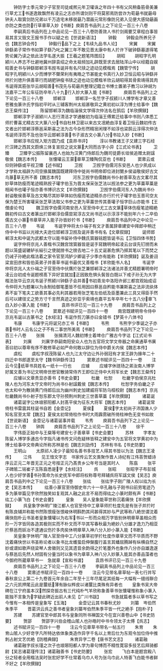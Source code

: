 <!-- { "loadSidebar": true } -->
　　钟防字士季元常少子官至司徒咸熈元年卫瓘诛之年四十书有父风稍备筋骨美兼行草尤工书遂逸致飘然有凌云之志亦所谓剑则干将莫邪焉防尝诈为荀朂书就朂母钟夫人取寳剑防兄弟以千万造宅未移居朂乃潜画元常形像防兄弟入见便大感恸朂画亦防之类也防行草章草入妙【书断】庾肩吾书品列上之下论见一百三十八卷
　　李嗣真后书品列在上中品论见一百三十八卷防善效人书扵剑阁要艾章程白事皆易其言又毁文王报书手作以疑之也【世说新语注】
　　钟毅
　　钟毅会所养兄子也【魏志钟会传】
　　钟毅行品下之上【韦续九品书人论】
　　宋翼
　　宋翼钟繇弟子常作书如算子繇乃叱之翼三年不敢见晋太康中有人扵许下破钟繇墓遂得笔势论翼乃读之依此法学名遂大振【王羲之题笔阵图后】
　　胡昭
　　胡昭字孔明颍川人养志不仕避地冀州辞袁绍之命太祖频加礼辟既至求去居陆浑山中以经籍自娱昭善史书与钟繇邯郸淳韦觊韦诞并有名尺牍之迹动见模楷焉【魏管宁传】
　　胡昭字孔明颍川人少而博学不槩荣利有夷皓之节甚能史书真行入妙卫恒云昭与钟繇并师扵刘徳升俱善草行而胡肥钟瘦书牍之迹也动见模楷羊欣云胡昭得其骨索靖得其肉韦诞得其筋张华云胡昭善书茂先与荀朂共整理记籍立书愽士置弟子教习以钟胡为法嘉平二年公车征防卒年八十九行入妙大篆入能【书断】
　　庾肩吾书品列上之下论见一百三十八卷
　　邯郸淳
　　邯郸淳一名竺字子叔颍川人博学有才章又善苍雅虫篆许氏字指初平时从三辅客荆州太祖甚敬异之黄初初以淳为博士给事中【魏志王粲传注】
　　陈留邯郸淳为魏临淄侯文学得次仲法名在鹄后【羊欣撰録】
　　邯郸淳字子淑颍川人志行清洁才学通敏初为临淄王傅累迁给事中书则八体悉工师扵曹喜尤精古文大篆八分书自杜林卫密以来古文冺絶由淳复着卫恒云魏初传古文者出扵邯郸淳蔡邕采斯喜之法为古今杂形然精宻闲理不如淳也梁鹄云淳得次仲法韦诞师淳而不及也张华云邯郸淳善书子淑古文小篆八分书竝入妙【书断】
　　邯郸淳书应规入矩方圆乃成【袁昻书评】
　　淳以书教诸王子又建三字石经扵汉碑之西其文蔚焕三体复宣挍之说文篆大同而古字小异【江式论书表】
　　卫臻
　　卫臻字公振陈留襄邑人也始为汉黄门侍郎后为魏司徒爵长垣侯追赠太尉諡敬侯【魏志本传】
　　张懐瓘云王蒙章草卫臻陶侃亚也【书断】
　　窦臮云或仰则钟繇或平视卫臻【述书赋】
　　卫觊
　　卫觊字伯儒河东安邑人也少夙成以才学称太祖辟为司空掾属魏国既建拜侍中徙尚书明帝即位进封閺乡侯谥敬侯好古文鸟篆草无所不善【魏志本传】
　　河东卫觊字伯儒魏尚书仆射善草及古文畧尽其妙草体防瘦而笔迹精熟觊子瓘字伯玉为晋太保采张芝法以觊法参之更为草藁草藁是相闻书也瓘子恒亦善书博识古文【羊欣撰録】
　　卫觊字伯儒河东人为魏尚书仆射谥敬侯善草及古文略尽其妙草体如伤瘦而笔迹精杀亦行扵代子瓘字伯玉晋司空太保为楚王所害瓘采张芝草法取父书参之更为草藁世传其善瓘子恒字巨山亦能书【王僧虔论书】
　　魏卫觊字伯儒河南安邑人官至侍中尤工古文篆草体伤瘦笔迹精絶魏初传曰古文者篆出扵邯郸淳伯儒尝冩淳古文尚书还以示淳淳不能别年六十二卒伯儒古文小篆书章草并入能子孙皆妙扵书【书断】
　　庾肩吾书品列中之中论见一百三十八卷
　　韦诞
　　韦诞字仲将太仆端子有文才善属辞章建安中拜郎中稍迁侍中中书监以光禄大夫逊位邯郸淳卫觊及诞并善书有名【文章叙録】
　　诞师邯郸淳太和中诞为武都太守以能书留补侍中魏氏寳器铭题皆诞书云【卫恒四体书势】
　　诞字仲将京兆人善楷书汉魏宫馆寳器皆是诞手冩魏明帝起凌云台误先钉牓而未题以笼盛诞辘轳长絙引之使就牓书之牓去地二十五丈诞甚危惧乃掷其笔以下而焚之仍诫子孙絶此楷法着之家令官至鸿胪少卿诞子少季亦有能称【羊欣撰録】诞及姜诩梁宣田彦和皆伯英弟子并善草书诞书最优又善楷书【羊欣能书人名】
　　韦诞字仲将京兆人太仆端之子官至侍中伏膺扵张芝兼邯郸淳之法诸法并善尤精题署明帝时凌云台初成令诞题榜髙下异好宜就加正因致危惧头鬓皆白既以下戒子孙无为大字楷法张华云京兆韦诞子熊颍川钟繇子会并善书初青龙中洛阳许邺三都宫观始成诏令仲将大为题署以为永制给御笔墨皆不任用因曰蔡邕自矜能书兼斯喜之法非流纨体素不妄下笔夫工欲善其事必先利其器若用张芝笔左伯纸及臣墨兼此三具又得臣手然后可以建径丈之势方寸千言然真迹之妙亚乎索靖也嘉平五年卒年七十五八分章飞白入妙小篆入能【书断】
　　袁昻书评已见一百三十九卷
　　庾肩吾书品列上之下论见一百三十八卷
　　窦臮述书赋评见一百四十一卷
　　南宫既建明帝令侍中京兆韦诞以古篆书之【水经注】韦诞作剪刀篆亦曰金错书【梦英十八体书】
　　韦康
　　韦康字元将诞兄亦工书【书断】
　　韦熊
　　韦熊字少季诞之子亦善书时人云名公之子不有二事世所美焉【书断】
　　庾肩吾书品列下之下论见一百三十八卷
　　张揖
　　张揖清河人魏初博士着埤仓广雅古今字诂【江式论书表】
　　刘廙
　　刘廙字恭嗣南阳安众人也为五官将文学文帝器之命廙通草书廙荅曰初以尊卑有序不敢修草必如严命何敢以辞位为侍中爵关内侯【魏志本传】
　　虞松
　　虞松字叔茂陈留人也九江太守边让外孙弱冠有才宣王辟为掾年二十四迁中书郎遂至太守【魏书钟繇传注】
　　窦臮述书赋评见一百四十一卷
　　注云今见纸草书具姓名一纸十一行也
　　应璩
　　应璩字休琏玚之弟汝南人博学好属文善为书记文明帝世厯官散骑常侍齐王即位迁侍中大将军长史【魏志王粲传】
　　应璩以文章贵显亦善书【书史会要】
　　杜畿　杜恕
　　杜畿字伯侯京兆杜陵人也为河东太守文帝时为尚书仆射諡戴侯【魏志本传】
　　杜恕字务伯畿之子也太和中为散骑黄门侍郎后出为幽州刺史加建威将军防乌桓校尉【魏志本传】京兆杜畿魏尚书仆射子恕东郡太守孙预荆州刺史三世善草藁【羊欣撰録】
　　诸葛诞
　　诸葛诞字公休琅邪阳都人封髙平侯为征东大将军【魏志本传】
　　诸葛诞常倚柱书雷震其柱诞书自若【金壶记】
　　夏侯
　　夏侯字太初尚子沛国谯人少知名官至太常【魏志】夏侯太初常倚柱作书时大雨霹雳破所倚柱神色无变书如故【世说新语】　金壶记与诸葛诞事并载
　　韦秀
　　庾肩吾书品列下之上论见一百三十八卷
　　钟舆
　　庾肩吾书品列下之上论见一百三十八卷
　　徐干
　　字伟臣正始中与王粲等号建安七子善章草【书史会要】
　　苏林
　　字孝友陈留人博学多通古今字指凡诸书传文问危疑林皆释之建安中为五官将文学黄初中为博士给事中文帝典论所称苏林是也【魏志刘劭传】　苏林有书名【书史防要】
　　王明山
　　太原祁人凌少子最知名善书多技艺人得其书皆以为法【魏志王凌传】
　　江伟
　　见王愔文字志　书家传云艺文类聚作晋人诗纪有江伟荅贺蜡诗序云正元二年晋无正元之号按正元乃髙贵乡公年号当是其时人
　　陈翕
　　张平子碑隂二铭崔子玉陈翕悉是字【水经注】
　　呉
　　张昭
　　张昭字子布彭城人也少好学善书孙策命为长史抚军中郎将权称尊号拜辅呉将军諡文侯【吴志】庾肩吾书品列中之下论见一百三十八卷
　　张纮
　　张纮字子刚广陵人权以纮为长史【吴志本传】
　　纮善小篆官至侍御史年六十一卒孔融与子刚书曰前劳笔迹乃多为篆举篇见字欣然独笑如复观其人融之此言不易而得纮之小篆时颇有声【书断】纮工小篆飞白【书史会要】
　　皇象　　吴人皇象能草世称沉着痛快【羊欣撰録】
　　呉皇象字休明广陵江都人也官至侍中工章草师扵杜度先是有张子并扵时有陈良辅并称能书然陈恨瘦张恨峻休明斟酌其间甚得其妙与严武等称八絶世谓沈着痛快抱朴云书圣者皇象懐瓘以为右军书以一形而众相万字皆别休明章草虽相众而形一万字皆同各造其极则实而不朴文而不华其写春秋最为絶妙八分雄才逸力乃相亚扵蔡邕而妖冶不逮通议伤扵多肉矣休明章草入神八分入妙小篆入能【书断】
　　吴皇象字休明广陵人官至侍中工八分篆草初学扵杜度作章草文而不华质而不野沈着痛快世以书圣称论者以象书比龙蠖蛰启伸槃腹行盖言其蟠屈腾踔有纵横自然之妙或谓如歌声绕梁琴人舍徽则又见其遗音余韵得之扵笔墨外也象作八分亦自雄逸遂与蔡邕后先然人材固有分量当时以象书为章草入神八分入妙篆入能其亦善品藻者也今御府所蔵章草书一　急就章【宣和书谱】
　　袁昂书评已见一百三十九卷
　　庾肩吾书品列上之下论见一百三十八卷
　　李嗣真书品列上中品论见一百三十八卷
　　窦臮述书赋评见一百四十一卷
　　注云今见带名章草帖一表七行并写春秋哀公上第二十九卷首元年余自二年至十三年尽尾足其纸每一大幅有一缝线聨合之六元凯押尾云此是蠒纸薄有脉似桦皮以诸蠒比类殊有异者也
　　皇象书吴大帝碑在江宁府虽本汉然探竒振古有三代纯朴气羊欣称象善草书张懐瓘惟称象小篆入能独不言象为字疑此碑近出前人未见【广川书跋】
　　书急就篇者多以草书写之今惟有一本相传是皇象写【玉海】
　　金壶记云其书春秋尤妙
　　刘纂　岑伯然　朱季平
　　晋葛洪云呉之善书者皇象刘纂岑伯然朱季平皆一代之絶手【抱朴子】
　　苏建
　　苏建官至中郎其书与皇象同所书禅国文今在宜兴善卷山中【书史防要】
　　贺邵
　　贺邵字兴伯会稽山隂人也孙皓时中书令领太子太傅【呉志】
　　述书赋评见一百四十一卷
　　注云今见章草书带名一帖五行
　　朱育
　　朱育山隂人少好竒字凡所特达依体象类造作异字千名以上育后仕为东观令加位侍中推刺占射文艺优絶【防稽典録】
　　朱育异字二卷【唐书艺文志】
　　诸葛融
　　诸葛融字叔长瑾之次子也琅琊阳都人学为章句博而不精性寛容多技艺后拜骑都尉【吴志诸葛瑾传注】诸葛融善书【书史防要】
　　张宏
　　飞白本是题宫殿八分之轻者全用楷法吴时张宏好学不仕常着乌巾人号为张乌巾此人特善飞白能书者鲜不好之【羊欣撰録】
